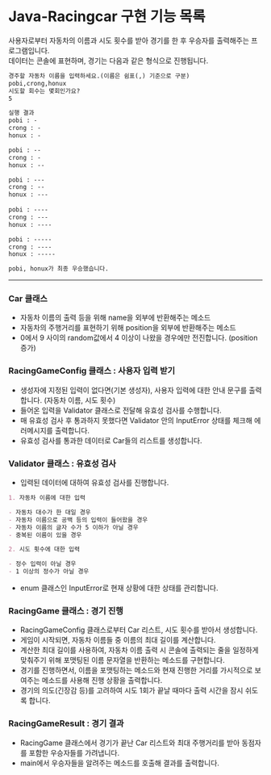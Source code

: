 # Java-Racingcar 구현 기능 목록


사용자로부터 자동차의 이름과 시도 횟수를 받아 경기를 한 후 우승자를 출력해주는 프로그램입니다.  
데이터는 콘솔에 표현하며, 경기는 다음과 같은 형식으로 진행됩니다.  

```markdown
경주할 자동차 이름을 입력하세요.(이름은 쉼표(,) 기준으로 구분) 
pobi,crong,honux 
시도할 회수는 몇회인가요? 
5 

실행 결과 
pobi : - 
crong : - 
honux : - 

pobi : -- 
crong : - 
honux : --

pobi : --- 
crong : -- 
honux : ---
 
pobi : ---- 
crong : --- 
honux : ---- 

pobi : ----- 
crong : ---- 
honux : ----- 

pobi, honux가 최종 우승했습니다.
```
___

### Car 클래스

- 자동차 이름의 출력 등을 위해 name을 외부에 반환해주는 메소드
- 자동차의 주행거리를 표현하기 위해 position을 외부에 반환해주는 메소드
- 0에서 9 사이의 random값에서 4 이상이 나왔을 경우에만 전진합니다. (position 증가)

### RacingGameConfig 클래스 : 사용자 입력 받기

- 생성자에 지정된 입력이 없다면(기본 생성자), 사용자 입력에 대한 안내 문구를 출력합니다. (자동차 이름, 시도 횟수)
- 들어온 입력을 Validator 클래스로 전달해 유효성 검사를 수행합니다.
- 매 유효성 검사 후 통과하지 못했다면 Validator 안의 InputError 상태를 체크해 에러메시지를 출력합니다.
- 유효성 검사를 통과한 데이터로 Car들의 리스트를 생성합니다.

### Validator 클래스 : 유효성 검사

- 입력된 데이터에 대하여 유효성 검사를 진행합니다.

```markdown
1. 자동차 이름에 대한 입력

- 자동차 대수가 한 대일 경우 
- 자동차 이름으로 공백 등의 입력이 들어왔을 경우
- 자동차 이름의 글자 수가 5 이하가 아닐 경우
- 중복된 이름이 있을 경우

2. 시도 횟수에 대한 입력

- 정수 입력이 아닐 경우
- 1 이상의 정수가 아닐 경우
```

- enum 클래스인 InputError로 현재 상황에 대한 상태를 관리합니다.

### RacingGame 클래스 : 경기 진행

- RacingGameConfig 클래스로부터 Car 리스트, 시도 횟수를 받아서 생성합니다.
- 게임이 시작되면, 자동차 이름들 중 이름의 최대 길이를 계산합니다.
- 계산한 최대 길이를 사용하여, 자동차 이름 출력 시 콘솔에 출력되는 줄을 일정하게 맞춰주기 위해 포맷팅된 이름 문자열을 반환하는 메소드를 구현합니다.
- 경기를 진행하면서, 이름을 포맷팅하는 메소드와 현재 진행한 거리를 가시적으로 보여주는 메소드를 사용해 진행 상황을 출력합니다.
- 경기의 의도(긴장감 등)를 고려하여 시도 1회가 끝날 때마다 출력 시간을 잠시 쉬도록 합니다.

### RacingGameResult : 경기 결과

- RacingGame 클래스에서 경기가 끝난 Car 리스트와 최대 주행거리를 받아 동점자를 포함한 우승자들를 가려냅니다. 
- main에서 우승자들을 알려주는 메소드를 호출해 결과를 출력합니다.
